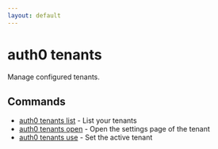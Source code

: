 ```yaml
---
layout: default
---
```

# auth0 tenants

Manage configured tenants.

## Commands

- [auth0 tenants list](auth0_tenants_list.md) - List your tenants
- [auth0 tenants open](auth0_tenants_open.md) - Open the settings page of the tenant
- [auth0 tenants use](auth0_tenants_use.md) - Set the active tenant

